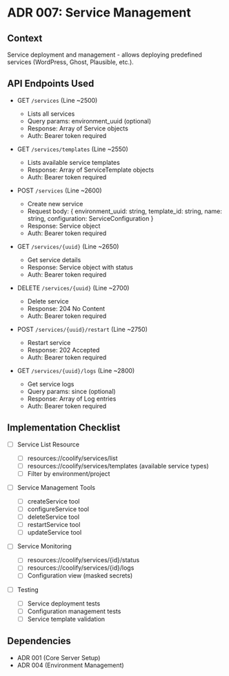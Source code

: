 # ADR 007: Service Management

## Context

Service deployment and management - allows deploying predefined services (WordPress, Ghost, Plausible, etc.).

## API Endpoints Used

- GET `/services` (Line ~2500)

  - Lists all services
  - Query params: environment_uuid (optional)
  - Response: Array of Service objects
  - Auth: Bearer token required

- GET `/services/templates` (Line ~2550)

  - Lists available service templates
  - Response: Array of ServiceTemplate objects
  - Auth: Bearer token required

- POST `/services` (Line ~2600)

  - Create new service
  - Request body: {
    environment_uuid: string,
    template_id: string,
    name: string,
    configuration: ServiceConfiguration
    }
  - Response: Service object
  - Auth: Bearer token required

- GET `/services/{uuid}` (Line ~2650)

  - Get service details
  - Response: Service object with status
  - Auth: Bearer token required

- DELETE `/services/{uuid}` (Line ~2700)

  - Delete service
  - Response: 204 No Content
  - Auth: Bearer token required

- POST `/services/{uuid}/restart` (Line ~2750)

  - Restart service
  - Response: 202 Accepted
  - Auth: Bearer token required

- GET `/services/{uuid}/logs` (Line ~2800)
  - Get service logs
  - Query params: since (optional)
  - Response: Array of Log entries
  - Auth: Bearer token required

## Implementation Checklist

- [ ] Service List Resource

  - [ ] resources://coolify/services/list
  - [ ] resources://coolify/services/templates (available service types)
  - [ ] Filter by environment/project

- [ ] Service Management Tools

  - [ ] createService tool
  - [ ] configureService tool
  - [ ] deleteService tool
  - [ ] restartService tool
  - [ ] updateService tool

- [ ] Service Monitoring

  - [ ] resources://coolify/services/{id}/status
  - [ ] resources://coolify/services/{id}/logs
  - [ ] Configuration view (masked secrets)

- [ ] Testing
  - [ ] Service deployment tests
  - [ ] Configuration management tests
  - [ ] Service template validation

## Dependencies

- ADR 001 (Core Server Setup)
- ADR 004 (Environment Management)
